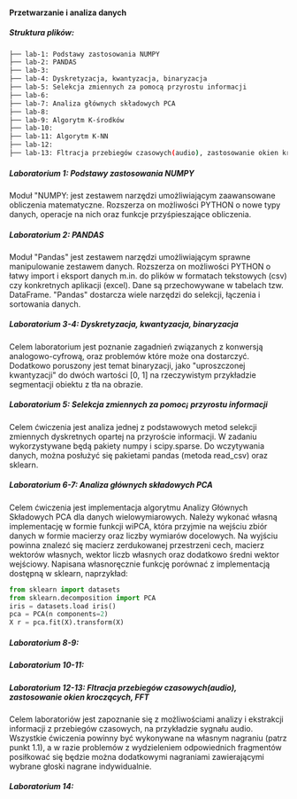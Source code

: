 #### Przetwarzanie i analiza danych

##### Struktura plików:

```bash
├── lab-1: Podstawy zastosowania NUMPY
├── lab-2: PANDAS
├── lab-3: 
├── lab-4: Dyskretyzacja, kwantyzacja, binaryzacja
├── lab-5: Selekcja zmiennych za pomocą przyrostu informacji
├── lab-6: 
├── lab-7: Analiza głównych składowych PCA
├── lab-8: 
├── lab-9: Algorytm K-środków
├── lab-10: 
├── lab-11: Algorytm K-NN
├── lab-12: 
├── lab-13: Fltracja przebiegów czasowych(audio), zastosowanie okien kroczących, FFT
```

##### Laboratorium 1: Podstawy zastosowania NUMPY

Moduł "NUMPY: jest zestawem narzędzi umożliwiającym zaawansowane obliczenia matematyczne. Rozszerza on możliwości PYTHON o nowe typy danych, operacje na nich oraz funkcje przyśpieszające obliczenia.

##### Laboratorium 2: PANDAS

Moduł "Pandas" jest zestawem narzędzi umożliwiającym sprawne manipulowanie zestawem danych. Rozszerza on możliwości PYTHON o łatwy import i eksport danych m.in. do plików w formatach tekstowych (csv) czy konkretnych aplikacji (excel). Dane są przechowywane w tabelach tzw. DataFrame. "Pandas" dostarcza wiele narzędzi do selekcji, łączenia i sortowania danych.

##### Laboratorium 3-4: Dyskretyzacja, kwantyzacja, binaryzacja

Celem laboratorium jest poznanie zagadnień związanych z konwersją analogowo-cyfrową, oraz problemów które może ona dostarczyć. Dodatkowo poruszony jest temat binaryzacji, jako "uproszczonej kwantyzacji" do dwóch wartości [0, 1] na rzeczywistym przykładzie segmentacji obiektu z tła na obrazie.

##### Laboratorium 5: Selekcja zmiennych za pomoc¡ przyrostu informacji

Celem ćwiczenia jest analiza jednej z podstawowych metod selekcji zmiennych dyskretnych opartej na przyroście informacji. W zadaniu wykorzystywane będą pakiety numpy i scipy.sparse. Do wczytywania danych, można posłużyć się pakietami pandas (metoda read_csv) oraz sklearn.

##### Laboratorium 6-7: Analiza głównych składowych PCA

Celem ćwiczenia jest implementacja algorytmu Analizy Głównych Składowych PCA dla danych wielowymiarowych. Należy wykonać własną implementację w formie funkcji wiPCA, która przyjmie na wejściu zbiór danych w formie macierzy oraz liczby wymiarów docelowych. Na wyjściu powinna znalezć się macierz zerdukowanej przestrzeni cech, macierz wektorów własnych, wektor liczb własnych oraz dodatkowo średni wektor wejściowy. Napisana własnoręcznie funkcję porównać z implementacją dostępną w sklearn, naprzykład:

```python
from sklearn import datasets
from sklearn.decomposition import PCA
iris = datasets.load iris()
pca = PCA(n components=2)
X r = pca.fit(X).transform(X)
```

##### Laboratorium 8-9:
##### Laboratorium 10-11:
##### Laboratorium 12-13: Fltracja przebiegów czasowych(audio), zastosowanie okien kroczących, FFT 

Celem laboratoriów jest zapoznanie się z możliwościami analizy i ekstrakcji informacji z przebiegów czasowych, na przykładzie sygnału audio. Wszystkie ćwiczenia powinny być wykonywane na własnym nagraniu (patrz punkt 1.1), a w razie problemów z wydzieleniem odpowiednich fragmentów posiłkować się będzie można dodatkowymi nagraniami zawierającymi wybrane głoski nagrane indywidualnie.

##### Laboratorium 14:
